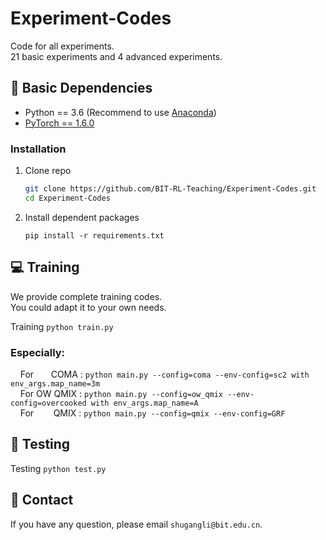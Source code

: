 # Experiment-Codes
Code for all experiments.<br>
21 basic experiments and 4 advanced experiments.
## :wrench: Basic Dependencies
- Python == 3.6 (Recommend to use [Anaconda](https://www.anaconda.com/download/#linux))
- [PyTorch == 1.6.0](https://pytorch.org/)

### Installation
1. Clone repo
    ```bash
    git clone https://github.com/BIT-RL-Teaching/Experiment-Codes.git
    cd Experiment-Codes
    ```
2. Install dependent packages
    ```
    pip install -r requirements.txt
    ```

## :computer: Training

We provide complete training codes.<br>
You could adapt it to your own needs.

Training
	```
	python train.py 
	```
	<br>
### Especially: <br>
&nbsp;&nbsp;&nbsp;&nbsp;For &nbsp;&nbsp;&nbsp;&nbsp;&nbsp;&nbsp;COMA : 
	```
	python main.py --config=coma --env-config=sc2 with env_args.map_name=3m
	```
	<br>
&nbsp;&nbsp;&nbsp;&nbsp;For OW QMIX : 
	```
	python main.py --config=ow_qmix --env-config=overcooked with env_args.map_name=A
	```
	<br>
&nbsp;&nbsp;&nbsp;&nbsp;For &nbsp;&nbsp;&nbsp;&nbsp;&nbsp;&nbsp;&nbsp;QMIX : 
	```
	python main.py --config=qmix --env-config=GRF
	```
	

## :checkered_flag: Testing
Testing
	```
	python test.py 
	```


## :e-mail: Contact

If you have any question, please email `shugangli@bit.edu.cn`.
